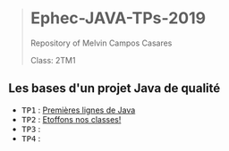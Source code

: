 > # Ephec-JAVA-TPs-2019
>
> Repository of Melvin Campos Casares
>
> Class: 2TM1

## Les bases d'un projet Java de qualité

* <kbd>TP1</kbd> : [Premières lignes de Java](tp1/)
* <kbd>TP2</kbd> : [Etoffons nos classes!](tp2/)
* <kbd>TP3</kbd> : [](tp3/)
* <kbd>TP4</kbd> : [](tp4/)

